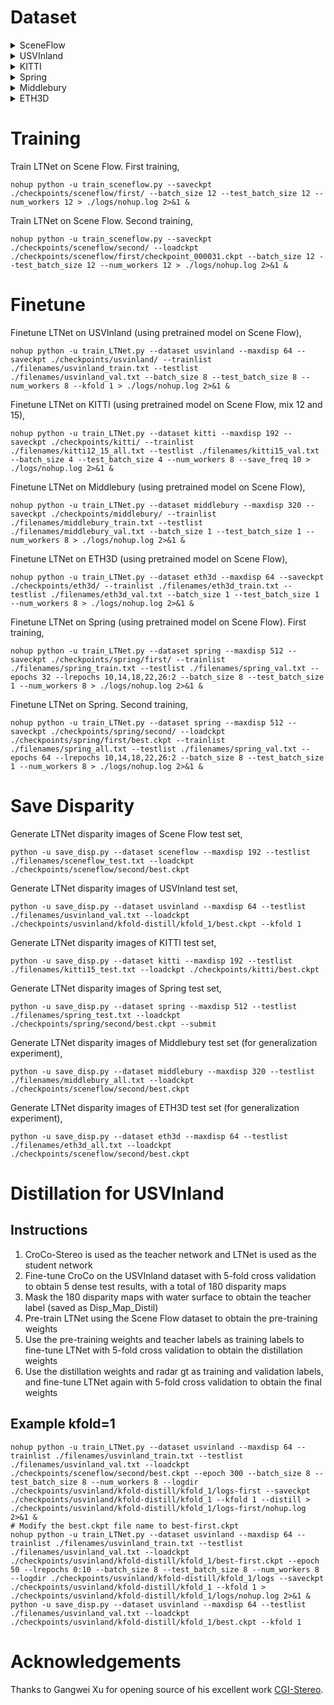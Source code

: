 # Dataset

<details>
<summary>SceneFlow</summary>

```
./data/SceneFlow/
└───Driving/
│   └───disparity/
│   └───frames_finalpass/
└───FlyingThings/
│   └───disparity/
│   └───frames_finalpass/
└───Monkaa/
    └───disparity/
    └───frames_finalpass/
```
</details>

<details>
<summary>USVInland</summary>

```
./data/USVInland/Stereo Matching/Low_Res_640_320/
└───Disp_Map/
└───Disp_Map_Distil/
└───Left_Img_Rectified/
└───Right_Img_Rectified/
```
</details>

<details>
<summary>KITTI</summary>

```
./data/KITTI/
└───KITTI2012/data_stereo_flow/
│   └───testing/
│   │   └───colored_0/
│   │   └───colored_1/
│   └───training/
│       └───disp_occ/
│       └───colored_0/
│       └───colored_1/
└───KITTI2015/data_scene_flow/
    └───testing/
    │   └───image_2/
    │   └───image_3/
    └───training/
        └───disp_occ_0/
        └───image_2/
        └───image_3/
```
</details>

<details>
<summary>Spring</summary>

```
./data/Spring/
└───test/
│   └───0003/
│   │   └───frame_left/
│   │   └───frame_right/
│   └───xxxx/
│       └───frame_left/
│       └───frame_right/
└───train/
    └───0001/
    │   └───disp1_left/
    │   └───frame_left/
    │   └───frame_right/
    └───xxxx/
        └───disp1_left/
        └───frame_left/
        └───frame_right/
```
</details>

<details>
<summary>Middlebury</summary>

```
./data/Middlebury/
└───MiddEval3-GT0-H/MiddEval3/trainingH/
│   └───Adirondack/
│   └───ArtL/
│   └───......
└───MiddEval3-data-H/MiddEval3/
    └───testH/
    │   └───Australia/
    │   └───AustraliaP/
    │   └───......
    └───trainingH/
        └───Adirondack/
        └───ArtL/
        └───......
```
</details>

<details>
<summary>ETH3D</summary>

```
./data/ETH3D/
└───two_view_test/
│   └───lakeside_1l/
│   └───lakeside_1s/
│   └───......
└───two_view_training_gt/
│   └───delivery_area_1l/
│   └───delivery_area_1s/
│   └───......
└───two_view_training/
    └───delivery_area_1l/
    └───delivery_area_1s/
    └───......
```
</details>

#  Training
Train LTNet on Scene Flow. First training,
```
nohup python -u train_sceneflow.py --saveckpt ./checkpoints/sceneflow/first/ --batch_size 12 --test_batch_size 12 --num_workers 12 > ./logs/nohup.log 2>&1 &
```
Train LTNet on Scene Flow. Second training,
```
nohup python -u train_sceneflow.py --saveckpt ./checkpoints/sceneflow/second/ --loadckpt ./checkpoints/sceneflow/first/checkpoint_000031.ckpt --batch_size 12 --test_batch_size 12 --num_workers 12 > ./logs/nohup.log 2>&1 &
```

#  Finetune
Finetune LTNet on USVInland (using pretrained model on Scene Flow),
```
nohup python -u train_LTNet.py --dataset usvinland --maxdisp 64 --saveckpt ./checkpoints/usvinland/ --trainlist ./filenames/usvinland_train.txt --testlist ./filenames/usvinland_val.txt --batch_size 8 --test_batch_size 8 --num_workers 8 --kfold 1 > ./logs/nohup.log 2>&1 &
```
Finetune LTNet on KITTI (using pretrained model on Scene Flow, mix 12 and 15),
```
nohup python -u train_LTNet.py --dataset kitti --maxdisp 192 --saveckpt ./checkpoints/kitti/ --trainlist ./filenames/kitti12_15_all.txt --testlist ./filenames/kitti15_val.txt --batch_size 4 --test_batch_size 4 --num_workers 8 --save_freq 10 > ./logs/nohup.log 2>&1 &
```
Finetune LTNet on Middlebury (using pretrained model on Scene Flow),
```
nohup python -u train_LTNet.py --dataset middlebury --maxdisp 320 --saveckpt ./checkpoints/middlebury/ --trainlist ./filenames/middlebury_train.txt --testlist ./filenames/middlebury_val.txt --batch_size 1 --test_batch_size 1 --num_workers 8 > ./logs/nohup.log 2>&1 &
```
Finetune LTNet on ETH3D (using pretrained model on Scene Flow),
```
nohup python -u train_LTNet.py --dataset eth3d --maxdisp 64 --saveckpt ./checkpoints/eth3d/ --trainlist ./filenames/eth3d_train.txt --testlist ./filenames/eth3d_val.txt --batch_size 1 --test_batch_size 1 --num_workers 8 > ./logs/nohup.log 2>&1 &
```
Finetune LTNet on Spring (using pretrained model on Scene Flow). First training,
```
nohup python -u train_LTNet.py --dataset spring --maxdisp 512 --saveckpt ./checkpoints/spring/first/ --trainlist ./filenames/spring_train.txt --testlist ./filenames/spring_val.txt --epochs 32 --lrepochs 10,14,18,22,26:2 --batch_size 8 --test_batch_size 1 --num_workers 8 > ./logs/nohup.log 2>&1 &
```
Finetune LTNet on Spring. Second training,
```
nohup python -u train_LTNet.py --dataset spring --maxdisp 512 --saveckpt ./checkpoints/spring/second/ --loadckpt ./checkpoints/spring/first/best.ckpt --trainlist ./filenames/spring_all.txt --testlist ./filenames/spring_val.txt --epochs 64 --lrepochs 10,14,18,22,26:2 --batch_size 8 --test_batch_size 1 --num_workers 8 > ./logs/nohup.log 2>&1 &
```

#  Save Disparity
Generate LTNet disparity images of Scene Flow test set,
```
python -u save_disp.py --dataset sceneflow --maxdisp 192 --testlist ./filenames/sceneflow_test.txt --loadckpt ./checkpoints/sceneflow/second/best.ckpt
```
Generate LTNet disparity images of USVInland test set,
```
python -u save_disp.py --dataset usvinland --maxdisp 64 --testlist ./filenames/usvinland_val.txt --loadckpt ./checkpoints/usvinland/kfold-distill/kfold_1/best.ckpt --kfold 1
```
Generate LTNet disparity images of KITTI test set,
```
python -u save_disp.py --dataset kitti --maxdisp 192 --testlist ./filenames/kitti15_test.txt --loadckpt ./checkpoints/kitti/best.ckpt
```
Generate LTNet disparity images of Spring test set,
```
python -u save_disp.py --dataset spring --maxdisp 512 --testlist ./filenames/spring_test.txt --loadckpt ./checkpoints/spring/second/best.ckpt --submit
```
Generate LTNet disparity images of Middlebury test set (for generalization experiment),
```
python -u save_disp.py --dataset middlebury --maxdisp 320 --testlist ./filenames/middlebury_all.txt --loadckpt ./checkpoints/sceneflow/second/best.ckpt
```
Generate LTNet disparity images of ETH3D test set (for generalization experiment),
```
python -u save_disp.py --dataset eth3d --maxdisp 64 --testlist ./filenames/eth3d_all.txt --loadckpt ./checkpoints/sceneflow/second/best.ckpt
```

# Distillation for USVInland

## Instructions

1. CroCo-Stereo is used as the teacher network and LTNet is used as the student network
2. Fine-tune CroCo on the USVInland dataset with 5-fold cross validation to obtain 5 dense test results, with a total of 180 disparity maps
3. Mask the 180 disparity maps with water surface to obtain the teacher label (saved as Disp_Map_Distil)
4. Pre-train LTNet using the Scene Flow dataset to obtain the pre-training weights
4. Use the pre-training weights and teacher labels as training labels to fine-tune LTNet with 5-fold cross validation to obtain the distillation weights
5. Use the distillation weights and radar gt as training and validation labels, and fine-tune LTNet again with 5-fold cross validation to obtain the final weights

## Example kfold=1
```
nohup python -u train_LTNet.py --dataset usvinland --maxdisp 64 --trainlist ./filenames/usvinland_train.txt --testlist ./filenames/usvinland_val.txt --loadckpt ./checkpoints/sceneflow/second/best.ckpt --epoch 300 --batch_size 8 --test_batch_size 8 --num_workers 8 --logdir ./checkpoints/usvinland/kfold-distill/kfold_1/logs-first --saveckpt ./checkpoints/usvinland/kfold-distill/kfold_1 --kfold 1 --distill > ./checkpoints/usvinland/kfold-distill/kfold_1/logs-first/nohup.log 2>&1 &
# Modify the best.ckpt file name to best-first.ckpt
nohup python -u train_LTNet.py --dataset usvinland --maxdisp 64 --trainlist ./filenames/usvinland_train.txt --testlist ./filenames/usvinland_val.txt --loadckpt ./checkpoints/usvinland/kfold-distill/kfold_1/best-first.ckpt --epoch 50 --lrepochs 0:10 --batch_size 8 --test_batch_size 8 --num_workers 8 --logdir ./checkpoints/usvinland/kfold-distill/kfold_1/logs --saveckpt ./checkpoints/usvinland/kfold-distill/kfold_1 --kfold 1 > ./checkpoints/usvinland/kfold-distill/kfold_1/logs/nohup.log 2>&1 &
python -u save_disp.py --dataset usvinland --maxdisp 64 --testlist ./filenames/usvinland_val.txt --loadckpt ./checkpoints/usvinland/kfold-distill/kfold_1/best.ckpt --kfold 1
```

# Acknowledgements
Thanks to Gangwei Xu for opening source of his excellent work [CGI-Stereo](https://github.com/gangweiX/CGI-Stereo).
